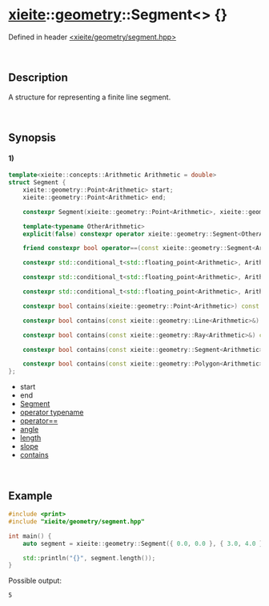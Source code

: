 # [xieite](../../xieite.md)\:\:[geometry](../../geometry.md)\:\:Segment\<\> \{\}
Defined in header [<xieite/geometry/segment.hpp>](../../../include/xieite/geometry/segment.hpp)

&nbsp;

## Description
A structure for representing a finite line segment.

&nbsp;

## Synopsis
#### 1)
```cpp
template<xieite::concepts::Arithmetic Arithmetic = double>
struct Segment {
    xieite::geometry::Point<Arithmetic> start;
    xieite::geometry::Point<Arithmetic> end;

    constexpr Segment(xieite::geometry::Point<Arithmetic>, xieite::geometry::Point<Arithmetic>) noexcept;

    template<typename OtherArithmetic>
    explicit(false) constexpr operator xieite::geometry::Segment<OtherArithmetic>() const noexcept;

    friend constexpr bool operator==(const xieite::geometry::Segment<Arithmetic>&, const xieite::geometry::Segment<Arithmetic>&) noexcept;

    constexpr std::conditional_t<std::floating_point<Arithmetic>, Arithmetic, double> angle() const noexcept;

    constexpr std::conditional_t<std::floating_point<Arithmetic>, Arithmetic, double> length() const noexcept;

    constexpr std::conditional_t<std::floating_point<Arithmetic>, Arithmetic, double> slope() const noexcept;

    constexpr bool contains(xieite::geometry::Point<Arithmetic>) const noexcept;

    constexpr bool contains(const xieite::geometry::Line<Arithmetic>&) const noexcept;

    constexpr bool contains(const xieite::geometry::Ray<Arithmetic>&) const noexcept;

    constexpr bool contains(const xieite::geometry::Segment<Arithmetic>&) const noexcept;

    constexpr bool contains(const xieite::geometry::Polygon<Arithmetic>&) const noexcept;
};
```
- start
- end
- [Segment](./structures/segment/1/operators/constructor.md)
- [operator typename](./structures/segment/1/operators/cast.md)
- [operator==](./structures/segment/1/operators/equal.md)
- [angle](./structures/segment/1/angle.md)
- [length](./structures/segment/1/length.md)
- [slope](./structures/segment/1/slope.md)
- [contains](./structures/segment/1/contains.md)

&nbsp;

## Example
```cpp
#include <print>
#include "xieite/geometry/segment.hpp"

int main() {
    auto segment = xieite::geometry::Segment({ 0.0, 0.0 }, { 3.0, 4.0 });

    std::println("{}", segment.length());
}
```
Possible output:
```
5
```

